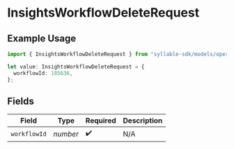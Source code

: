 # InsightsWorkflowDeleteRequest

## Example Usage

```typescript
import { InsightsWorkflowDeleteRequest } from "syllable-sdk/models/operations";

let value: InsightsWorkflowDeleteRequest = {
  workflowId: 185636,
};
```

## Fields

| Field              | Type               | Required           | Description        |
| ------------------ | ------------------ | ------------------ | ------------------ |
| `workflowId`       | *number*           | :heavy_check_mark: | N/A                |